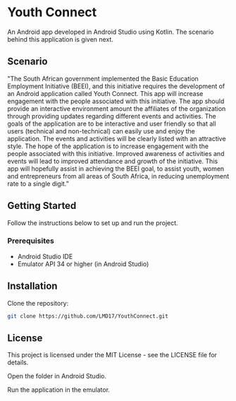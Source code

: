 # Youth Connect
An Android app developed in Android Studio using Kotlin. The scenario behind this application is given next.

## Scenario
"The South African government implemented the Basic Education Employment Initiative (BEEI), and this initiative requires the development of an Android application called Youth Connect. 
This app will increase engagement with the people associated with this initiative. 
The app should provide an interactive environment amount the affiliates of the organization through providing updates regarding different events and activities.
The goals of the application are to be interactive and user friendly so that all users (technical and non-technical) can easily use and enjoy the application. 
The events and activities will be clearly listed with an attractive style. The hope of the application is to increase engagement with the people associated with this initiative. 
Improved awareness of activities and events will lead to improved attendance and growth of the initiative. 
This app will hopefully assist in achieving the BEEI goal, to assist youth, women and entrepreneurs from all areas of South Africa, in reducing unemployment rate to a single digit.”


## Getting Started

Follow the instructions below to set up and run the project.

### Prerequisites

- Android Studio IDE
- Emulator API 34 or higher (in Android Studio)


## Installation

  Clone the repository:
   ```sh
   git clone https://github.com/LMD17/YouthConnect.git
   ```

## License

This project is licensed under the MIT License - see the LICENSE file for details.

Open the folder in Android Studio.

Run the application in the emulator.



